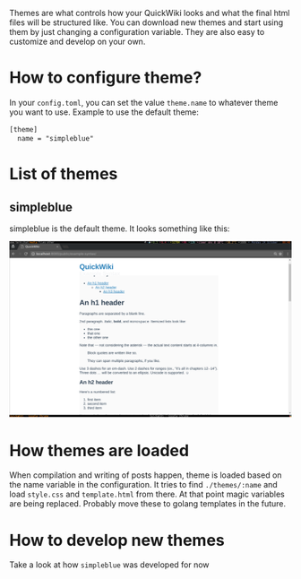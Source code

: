 Themes are what controls how your QuickWiki looks and what the final html files
will be structured like. You can download new themes and start using them by just
changing a configuration variable. They are also easy to customize and develop
on your own.

# How to configure theme?

In your `config.toml`, you can set the value `theme.name` to whatever theme
you want to use. Example to use the default theme:

```
[theme]
  name = "simpleblue"
```

# List of themes

## simpleblue

simpleblue is the default theme. It looks something like this:

![screenshot of simpleblue](../media/simpleblue-theme.png)

# How themes are loaded

When compilation and writing of posts happen, theme is loaded based on the name
variable in the configuration. It tries to find `./themes/:name` and load `style.css` and `template.html` from there. At that point magic variables are being replaced. Probably move these to golang templates
in the future.

# How to develop new themes

Take a look at how `simpleblue` was developed for now
